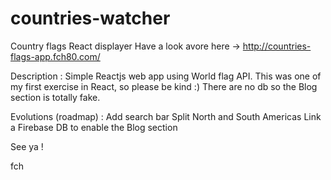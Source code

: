 # countries-watcher
Country flags React displayer
Have a look avore here -> http://countries-flags-app.fch80.com/

Description : 
Simple Reactjs web app using World flag API.
This was one of my first exercise in React, so please be kind :)
There are no db so the Blog section is totally fake.

Evolutions (roadmap) : 
Add search bar
Split North and South Americas
Link a Firebase DB to enable the Blog section

See ya !

fch
